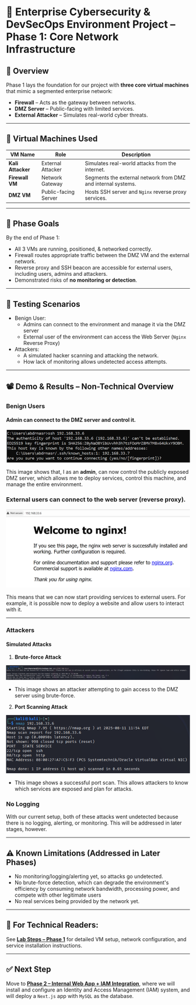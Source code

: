 # 🔐 Enterprise Cybersecurity & DevSecOps Environment Project – Phase 1: Core Network Infrastructure

## 📌 Overview
Phase 1 lays the foundation for our project with **three core virtual machines** that mimic a segmented enterprise network:
- **Firewall** – Acts as the gateway between networks.
- **DMZ Server** – Public-facing with limited services.
- **External Attacker** – Simulates real-world cyber threats.

---
## 🧱 Virtual Machines Used

| VM Name        | Role                | Description                                                                 |
|-----------------|---------------------|-----------------------------------------------------------------------------|
| **Kali Attacker** | External Attacker   | Simulates real-world attacks from the internet. |
| **Firewall VM**   | Network Gateway     | Segments the external network from DMZ and internal systems. |
| **DMZ VM**        | Public-facing Server| Hosts SSH server and `Nginx` reverse proxy services. |

---
## 🎯 Phase Goals
By the end of Phase 1:
- All 3 VMs are running, positioned, & networked correctly.
- Firewall routes appropriate traffic between the DMZ VM and the external network.
- Reverse proxy and SSH beacon are accessible for external users, including users, admins and attackers.
- Demonstrated risks of **no monitoring or detection**.

---

## 🧪 Testing Scenarios

- Benign User:
  - Admins can connect to the environment and manage it via the DMZ server
  - External user of the environment can access the Web Server (`Nginx` Reverse Proxy)
- Attackers:
  - A simulated hacker scanning and attacking the network.
  - How lack of monitoring allows undetected access attempts.

---

## 📽️ Demo & Results – Non-Technical Overview 

### Benign Users
#### Admin can connect to the DMZ server and control it.
<p align="center">
  <img src="images/Admin_SSH.png">
</p>

 This image shows that, I as an **admin**, can now control the publicly exposed DMZ server, which allows me to deploy services, control this machine, and manage the entire environment.

### External users can connect to the web server (reverse proxy).
<p align="center">
  <img src="images/Admin_Reverse.png">
</p>
This means that we can now start providing services to external users. For example, it is possible now to deploy a website and allow users to interact with it.

---
### Attackers

#### Simulated Attacks
1. **Brute-force Attack**
<p align="center">
  <img src="images/Kali_SSH.png">
</p>

- This image shows an attacker attempting to gain access to the DMZ server using brute-force.

2. **Port Scanning Attack**
<p align="center">
  <img src="images/Kali_Nmap.png">
</p>

- This image shows a successful port scan. This allows attackers to know which services are exposed and plan for attacks.

### No Logging
With our current setup, both of these attacks went undetected because there is no logging, alerting, or monitoring. This will be addressed in later stages, however.

---
## ⚠️ Known Limitations (Addressed in Later Phases)
- No monitoring/logging/alerting yet, so attacks go undetected.
- No brute-force detection, which can degrade the environment's efficiency by consuming network bandwidth, processing power, and compete with other legitimate users
- No real services being provided by the network yet.

---
## 📄 **For Technical Readers:**  
See **[Lab Steps – Phase 1](lab-steps-phase-1.md)** for detailed VM setup, network configuration, and service installation instructions.

---
## ✅ Next Step
Move to **[Phase 2 – Internal Web App + IAM Integration](../phase2_app_iam/readme.md)**, where we will install and configure an Identity and Access Management (IAM) system, and will deploy a `Next.js` app with `MySQL` as the database.